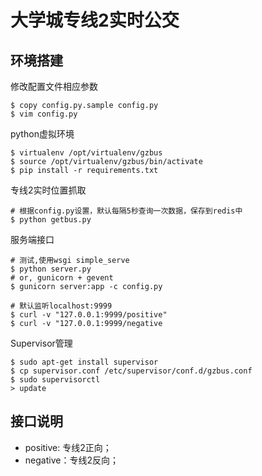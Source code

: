 # 大学城专线2实时公交

## 环境搭建

修改配置文件相应参数

    $ copy config.py.sample config.py
    $ vim config.py

python虚拟环境

    $ virtualenv /opt/virtualenv/gzbus
    $ source /opt/virtualenv/gzbus/bin/activate
    $ pip install -r requirements.txt

专线2实时位置抓取

    # 根据config.py设置，默认每隔5秒查询一次数据，保存到redis中
    $ python getbus.py

服务端接口

    # 测试,使用wsgi simple_serve
    $ python server.py
    # or, gunicorn + gevent 
    $ gunicorn server:app -c config.py

    # 默认监听localhost:9999
    $ curl -v "127.0.0.1:9999/positive"
    $ curl -v "127.0.0.1:9999/negative

Supervisor管理

    $ sudo apt-get install supervisor
    $ cp supervisor.conf /etc/supervisor/conf.d/gzbus.conf
    $ sudo supervisorctl
    > update

## 接口说明

* positive: 专线2正向；
* negative：专线2反向；
